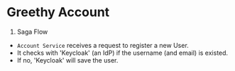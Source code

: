# Greethy Account

1. Saga Flow
- `Account Service` receives a request to register a new User.
- It checks with 'Keycloak' (an IdP) if the username (and email) is existed.
- If no, 'Keycloak' will save the user.